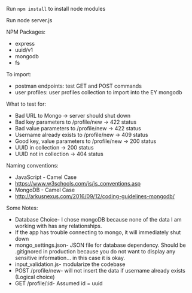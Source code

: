 Run ```npm install``` to install node modules

Run node server.js

NPM Packages:
- express
- uuid/v1
- mongodb
- fs

To import:
- postman endpoints: test GET and POST commands
- user profiles: user profiles collection to import into the EY mongodb 

What to test for:
- Bad URL to Mongo -> server should shut down
- Bad key parameters to /profile/new -> 422 status
- Bad value parameters to /profile/new -> 422 status
- Username already exists to /profile/new -> 409 status
- Good key, value parameters to /profile/new -> 200 status
- UUID in collection -> 200 status
- UUID not in collection -> 404 status

Naming conventions:
- JavaScript - Camel Case
- https://www.w3schools.com/js/js_conventions.asp
- MongoDB - Camel Case
- http://arkusnexus.com/2016/09/12/coding-guidelines-mongodb/

Some Notes: 
- Database Choice- I chose mongoDB because none of the data I am working with has any relationships.
- If the app has trouble connecting to mongo, it will immediately shut down
- mongo_settings.json- JSON file for database dependency. Should be .gitignored in production because you do not want to display any sensitive information... in this case it is okay.
- input_validation.js- modularize the codebase
- POST /profile/new- will not insert the data if username already exists (Logical choice)
- GET /profile/:id- Assumed id = uuid